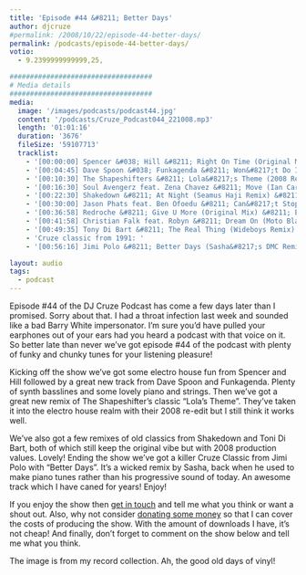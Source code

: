 ```yaml
---
title: 'Episode #44 &#8211; Better Days'
author: djcruze
#permalink: /2008/10/22/episode-44-better-days/
permalink: /podcasts/episode-44-better-days/
votio:
  - 9.2399999999999,25,

###################################
# Media details
###################################
media:
  image: '/images/podcasts/podcast44.jpg'
  content: '/podcasts/Cruze_Podcast044_221008.mp3'
  length: '01:01:16'
  duration: '3676'
  fileSize: '59107713'
  tracklist:
    - '[00:00:00] Spencer &#038; Hill &#8211; Right On Time (Original Mix) &#8211; Tiger Records'
    - '[00:04:45] Dave Spoon &#038; Funkagenda &#8211; Won&#8217;t Do It Again (Sunrise) &#8211; Big Love Records'
    - '[00:10:30] The Shapeshifters &#8211; Lola&#8217;s Theme (2008 Re-edit) &#8211; Nocturnal Groove'
    - '[00:16:30] Soul Avengerz feat. Zena Chavez &#8211; Move (Ian Carey and Brad Holland Mix) &#8211; GFAB Records'
    - '[00:22:30] Shakedown &#8211; At Night (Seamus Haji Remix) &#8211; Panorama'
    - '[00:30:00] Jason Phats feat. Ben Ofoedu &#8211; Can&#8217;t Stop (Daft &#038; Pearson Mix) &#8211; Data'
    - '[00:36:58] Redroche &#8211; Give U More (Original Mix) &#8211; Eyezcream Recordings'
    - '[00:41:58] Christian Falk feat. Robyn &#8211; Dream On (Moto Blanco Vocal Mix) &#8211; Data'
    - '[00:49:35] Tony Di Bart &#8211; The Real Thing (Wideboys Remix) &#8211; AATW'
    - 'Cruze classic from 1991: '
    - '[00:56:16] Jimi Polo &#8211; Better Days (Sasha&#8217;s DMC Remix) &#8211; White'

layout: audio
tags:
  - podcast
---
```


Episode #44 of the DJ Cruze Podcast has come a few days later than I promised. Sorry about that. I had a throat infection last week and sounded like a bad Barry White impersonator. I&#8217;m sure you&#8217;d have pulled your earphones out of your ears had you heard a podcast with that voice on it. So better late than never we&#8217;ve got episode #44 of the podcast with plenty of funky and chunky tunes for your listening pleasure!

Kicking off the show we&#8217;ve got some electro house fun from Spencer and Hill followed by a great new track from Dave Spoon and Funkagenda. Plenty of synth basslines and some lovely piano and strings. Then we&#8217;ve got a great new remix of The Shapeshifter&#8217;s classic &#8220;Lola&#8217;s Theme&#8221;. They&#8217;ve taken it into the electro house realm with their 2008 re-edit but I still think it works well.

We&#8217;ve also got a few remixes of old classics from Shakedown and Toni Di Bart, both of which still keep the original vibe but with 2008 production values. Lovely! Ending the show we&#8217;ve got a killer Cruze Classic from Jimi Polo with &#8220;Better Days&#8221;. It&#8217;s a wicked remix by Sasha, back when he used to make piano tunes rather than his progressive sound of today. An awesome track which I have caned for years! Enjoy!

If you enjoy the show then [get in touch][2] and tell me what you think or want a shout out. Also, why not consider [donating some money][3] so that I can cover the costs of producing the show. With the amount of downloads I have, it&#8217;s not cheap! And finally, don&#8217;t forget to comment on the show below and tell me what you think.

The image is from my record collection. Ah, the good old days of vinyl!

[1]: http://www.djcruze.co.uk/cms/wp-content/uploads/2008/10/podcast44.jpg
[2]: /contact
[3]: http://www.dreamhost.com/donate.cgi?id=8244
[4]: http://www.djcruze.co.uk/cms/wp-content/DownloadButton.gif
[5]: http://www.djcruzeaudio.co.uk/podcasts/Cruze_Podcast044_221008.mp3
